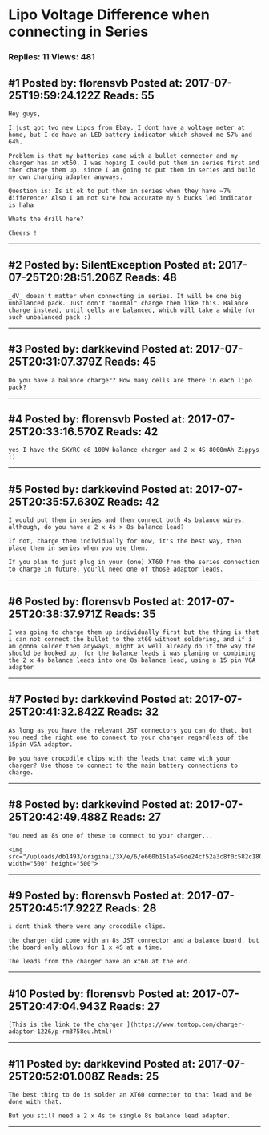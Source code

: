 # Lipo Voltage Difference when connecting in Series

### Replies: 11 Views: 481

## \#1 Posted by: florensvb Posted at: 2017-07-25T19:59:24.122Z Reads: 55

```
Hey guys, 

I just got two new Lipos from Ebay. I dont have a voltage meter at home, but I do have an LED battery indicator which showed me 57% and 64%. 

Problem is that my batteries came with a bullet connector and my charger has an xt60. I was hoping I could put them in series first and then charge them up, since I am going to put them in series and build my own charging adapter anyways. 

Question is: Is it ok to put them in series when they have ~7% difference? Also I am not sure how accurate my 5 bucks led indicator is haha

Whats the drill here?

Cheers !
```

---
## \#2 Posted by: SilentException Posted at: 2017-07-25T20:28:51.206Z Reads: 48

```
_dV_ doesn't matter when connecting in series. It will be one big unbalanced pack. Just don't "normal" charge them like this. Balance charge instead, until cells are balanced, which will take a while for such unbalanced pack :)
```

---
## \#3 Posted by: darkkevind Posted at: 2017-07-25T20:31:07.379Z Reads: 45

```
Do you have a balance charger? How many cells are there in each lipo pack?
```

---
## \#4 Posted by: florensvb Posted at: 2017-07-25T20:33:16.570Z Reads: 42

```
yes I have the SKYRC e8 100W balance charger and 2 x 4S 8000mAh Zippys :)
```

---
## \#5 Posted by: darkkevind Posted at: 2017-07-25T20:35:57.630Z Reads: 42

```
I would put them in series and then connect both 4s balance wires, although, do you have a 2 x 4s > 8s balance lead?

If not, charge them individually for now, it's the best way, then place them in series when you use them.

If you plan to just plug in your (one) XT60 from the series connection to charge in future, you'll need one of those adaptor leads.
```

---
## \#6 Posted by: florensvb Posted at: 2017-07-25T20:38:37.971Z Reads: 35

```
I was going to charge them up individually first but the thing is that i can not connect the bullet to the xt60 without soldering, and if i am gonna solder them anyways, might as well already do it the way the should be hooked up. for the balance leads i was planing on combining the 2 x 4s balance leads into one 8s balance lead, using a 15 pin VGA adapter
```

---
## \#7 Posted by: darkkevind Posted at: 2017-07-25T20:41:32.842Z Reads: 32

```
As long as you have the relevant JST connectors you can do that, but you need the right one to connect to your charger regardless of the 15pin VGA adaptor.

Do you have crocodile clips with the leads that came with your charger? Use those to connect to the main battery connections to charge.
```

---
## \#8 Posted by: darkkevind Posted at: 2017-07-25T20:42:49.488Z Reads: 27

```
You need an 8s one of these to connect to your charger...

<img src="/uploads/db1493/original/3X/e/6/e660b151a549de24cf52a3c8f0c582c180c51ce6.png" width="500" height="500">
```

---
## \#9 Posted by: florensvb Posted at: 2017-07-25T20:45:17.922Z Reads: 28

```
i dont think there were any crocodile clips. 

the charger did come with an 8s JST connector and a balance board, but the board only allows for 1 x 4S at a time. 

The leads from the charger have an xt60 at the end.
```

---
## \#10 Posted by: florensvb Posted at: 2017-07-25T20:47:04.943Z Reads: 27

```
[This is the link to the charger ](https://www.tomtop.com/charger-adaptor-1226/p-rm3758eu.html)
```

---
## \#11 Posted by: darkkevind Posted at: 2017-07-25T20:52:01.008Z Reads: 25

```
The best thing to do is solder an XT60 connector to that lead and be done with that.

But you still need a 2 x 4s to single 8s balance lead adapter.
```

---
